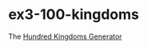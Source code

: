 # ex3-100-kingdoms

The [Hundred Kingdoms Generator](https://colin-fredericks.github.io/ex3-100-kingdoms/)
